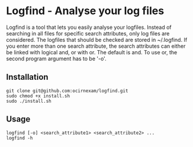 # Logfind - Analyse your log files

Logfind is a tool that lets you easily analyse your logfiles. Instead of searching in all files for specific search attributes, only log files are considered.
The logfiles that should be checked are stored in ~/.logfind.
If you enter more than one search attribute, the search attributes can either be linked with logical and, or with or. The default is and. To use or, the second program
argument has to be '-o'.

## Installation

```
git clone git@github.com:ocirnexam/logfind.git
sudo chmod +x install.sh
sudo ./install.sh
```

## Usage

```
logfind [-o] <search_attribute1> <search_attribute2> ...
logfind -h
```
